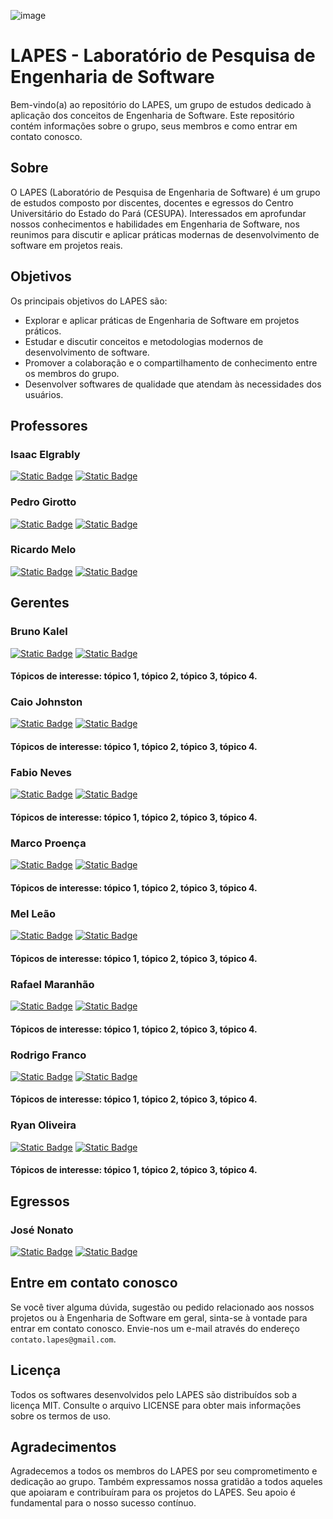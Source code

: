 ![image](https://github.com/LAPES-Engenharia-de-Software/.github/assets/67487494/fadba69b-3f2f-440d-a695-77b756033884)
# LAPES - Laboratório de Pesquisa de Engenharia de Software

Bem-vindo(a) ao repositório do LAPES, um grupo de estudos dedicado à aplicação dos conceitos de Engenharia de Software. Este repositório contém informações sobre o grupo, seus membros e como entrar em contato conosco.

## Sobre
O LAPES (Laboratório de Pesquisa de Engenharia de Software) é um grupo de estudos composto por discentes, docentes e egressos do Centro Universitário do Estado do Pará (CESUPA). Interessados em aprofundar nossos conhecimentos e habilidades em Engenharia de Software, nos reunimos para discutir e aplicar práticas modernas de desenvolvimento de software em projetos reais.

## Objetivos
Os principais objetivos do LAPES são:
- Explorar e aplicar práticas de Engenharia de Software em projetos práticos.
- Estudar e discutir conceitos e metodologias modernos de desenvolvimento de software.
- Promover a colaboração e o compartilhamento de conhecimento entre os membros do grupo.
- Desenvolver softwares de qualidade que atendam às necessidades dos usuários.

## Professores
### Isaac Elgrably
[![Static Badge](https://img.shields.io/badge/Elgrably-%23ffffff?style=for-the-badge&logo=github&logoColor=white&labelColor=%23181717)](https://www.github.com/Elgrably)
[![Static Badge](https://img.shields.io/badge/isaac--elgrably--8a3440115-%23ffffff?style=for-the-badge&logo=linkedin&logoColor=white&labelColor=%230A66C2)](https://www.linkedin.com/in/isaac-elgrably-8a3440115)

### Pedro Girotto
[![Static Badge](https://img.shields.io/badge/PedroGirotto-%23ffffff?style=for-the-badge&logo=github&logoColor=white&labelColor=%23181717)](https://www.github.com/PedroGirotto)
[![Static Badge](https://img.shields.io/badge/pedro--girotto--713b85131-%23ffffff?style=for-the-badge&logo=linkedin&logoColor=white&labelColor=%230A66C2)](https://www.linkedin.com/in/pedro-girotto-713b85131)

### Ricardo Melo
[![Static Badge](https://img.shields.io/badge/ricardorodrigomm-%23ffffff?style=for-the-badge&logo=github&logoColor=white&labelColor=%23181717)](https://www.github.com/ricardorodrigomm)
[![Static Badge](https://img.shields.io/badge/ricardorodrigom-%23ffffff?style=for-the-badge&logo=linkedin&logoColor=white&labelColor=%230A66C2)](https://www.linkedin.com/in/ricardorodrigom)

## Gerentes
### Bruno Kalel
[![Static Badge](https://img.shields.io/badge/bruno--kalel-%23ffffff?style=for-the-badge&logo=github&logoColor=white&labelColor=%23181717)](https://www.github.com/bruno-kalel)
[![Static Badge](https://img.shields.io/badge/bruno--kalel-%23ffffff?style=for-the-badge&logo=linkedin&logoColor=white&labelColor=%230A66C2)](https://www.linkedin.com/in/bruno-kalel)
#### Tópicos de interesse: tópico 1, tópico 2, tópico 3, tópico 4.

### Caio Johnston
[![Static Badge](https://img.shields.io/badge/CaioJohnston-%23ffffff?style=for-the-badge&logo=github&logoColor=white&labelColor=%23181717)](https://www.github.com/CaioJohnston)
[![Static Badge](https://img.shields.io/badge/caio--johnston-%23ffffff?style=for-the-badge&logo=linkedin&logoColor=white&labelColor=%230A66C2)](https://www.linkedin.com/in/caio-johnston)
#### Tópicos de interesse: tópico 1, tópico 2, tópico 3, tópico 4.

### Fabio Neves
[![Static Badge](https://img.shields.io/badge/FabioNeves00-%23ffffff?style=for-the-badge&logo=github&logoColor=white&labelColor=%23181717)](https://www.github.com/FabioNeves00)
[![Static Badge](https://img.shields.io/badge/fabioneves00-%23ffffff?style=for-the-badge&logo=linkedin&logoColor=white&labelColor=%230A66C2)](https://www.linkedin.com/in/fabioneves00)
#### Tópicos de interesse: tópico 1, tópico 2, tópico 3, tópico 4.

### Marco Proença
[![Static Badge](https://img.shields.io/badge/Ninniet5670-%23ffffff?style=for-the-badge&logo=github&logoColor=white&labelColor=%23181717)](https://www.github.com/Ninniet5670)
[![Static Badge](https://img.shields.io/badge/marco--aurélio--proença--neto--629008210-%23ffffff?style=for-the-badge&logo=linkedin&logoColor=white&labelColor=%230A66C2)](https://www.linkedin.com/in/marco-aurélio-proença-neto-629008210)
#### Tópicos de interesse: tópico 1, tópico 2, tópico 3, tópico 4.

### Mel Leão
[![Static Badge](https://img.shields.io/badge/melltl-%23ffffff?style=for-the-badge&logo=github&logoColor=white&labelColor=%23181717)](https://www.github.com/melltl)
[![Static Badge](https://img.shields.io/badge/mel--leao-%23ffffff?style=for-the-badge&logo=linkedin&logoColor=white&labelColor=%230A66C2)](https://www.linkedin.com/in/mel-leao)
#### Tópicos de interesse: tópico 1, tópico 2, tópico 3, tópico 4.

### Rafael Maranhão
[![Static Badge](https://img.shields.io/badge/gabipasse-%23ffffff?style=for-the-badge&logo=github&logoColor=white&labelColor=%23181717)](https://www.github.com/gabipasse)
[![Static Badge](https://img.shields.io/badge/rafael--maranhao--juliano-%23ffffff?style=for-the-badge&logo=linkedin&logoColor=white&labelColor=%230A66C2)](https://www.linkedin.com/in/rafael-maranhao-juliano)
#### Tópicos de interesse: tópico 1, tópico 2, tópico 3, tópico 4.

### Rodrigo Franco
[![Static Badge](https://img.shields.io/badge/RCFranco-%23ffffff?style=for-the-badge&logo=github&logoColor=white&labelColor=%23181717)](https://www.github.com/RCFranco)
[![Static Badge](https://img.shields.io/badge/rodrigo--cardoso--franco--23a6001bb-%23ffffff?style=for-the-badge&logo=linkedin&logoColor=white&labelColor=%230A66C2)](https://www.linkedin.com/in/rodrigo-cardoso-franco-23a6001bb)
#### Tópicos de interesse: tópico 1, tópico 2, tópico 3, tópico 4.

### Ryan Oliveira
[![Static Badge](https://img.shields.io/badge/RyanOliveira00-%23ffffff?style=for-the-badge&logo=github&logoColor=white&labelColor=%23181717)](https://www.github.com/RyanOliveira00)
[![Static Badge](https://img.shields.io/badge/ryanolivr-%23ffffff?style=for-the-badge&logo=linkedin&logoColor=white&labelColor=%230A66C2)](https://www.linkedin.com/in/ryanolivr)
#### Tópicos de interesse: tópico 1, tópico 2, tópico 3, tópico 4.

## Egressos
### José Nonato
[![Static Badge](https://img.shields.io/badge/Jose--Nonato-%23ffffff?style=for-the-badge&logo=github&logoColor=white&labelColor=%23181717)](https://www.github.com/Jose-Nonato)
[![Static Badge](https://img.shields.io/badge/jose--nonato--junior-%23ffffff?style=for-the-badge&logo=linkedin&logoColor=white&labelColor=%230A66C2)](https://www.linkedin.com/in/jose-nonato-junior)

## Entre em contato conosco
Se você tiver alguma dúvida, sugestão ou pedido relacionado aos nossos projetos ou à Engenharia de Software em geral, sinta-se à vontade para entrar em contato conosco. Envie-nos um e-mail através do endereço `contato.lapes@gmail.com`.

## Licença
Todos os softwares desenvolvidos pelo LAPES são distribuídos sob a licença MIT. Consulte o arquivo LICENSE para obter mais informações sobre os termos de uso.

## Agradecimentos
Agradecemos a todos os membros do LAPES por seu comprometimento e dedicação ao grupo. Também expressamos nossa gratidão a todos aqueles que apoiaram e contribuíram para os projetos do LAPES. Seu apoio é fundamental para o nosso sucesso contínuo.